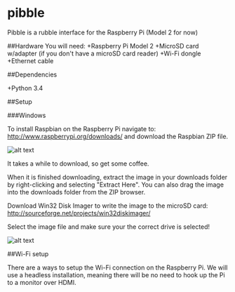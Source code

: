 # pibble
Pibble is a rubble interface for the Raspberry Pi (Model 2 for now)

##Hardware
You will need:
+Raspberry Pi Model 2
+MicroSD card w/adapter (if you don't have a microSD card reader)
+Wi-Fi dongle
+Ethernet cable

##Dependencies

+Python 3.4

##Setup

###Windows

To install Raspbian on the Raspberry Pi navigate to: http://www.raspberrypi.org/downloads/ and download the Raspbian ZIP file.

![alt text](http://i.imgur.com/KVmTC21.png "Raspbian Download")

It takes a while to download, so get some coffee.

When it is finished downloading, extract the image in your downloads folder by right-clicking and selecting "Extract Here". You can also
drag the image into the downloads folder from the ZIP browser.

Download Win32 Disk Imager to write the image to the microSD card: http://sourceforge.net/projects/win32diskimager/

Select the image file and make sure your the correct drive is selected!

![alt text](http://i.imgur.com/1tcICOy.png "Win32 Disk Imager")

##Wi-Fi setup

There are a ways to setup the Wi-Fi connection on the Raspberry Pi. We will use a headless installation, meaning
there will be no need to hook up the Pi to a monitor over HDMI.